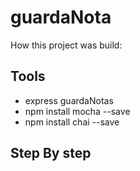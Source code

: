 # guardaNota

How this project was build:

## Tools
* express guardaNotas
* npm install mocha --save
* npm install chai --save

## Step By step

